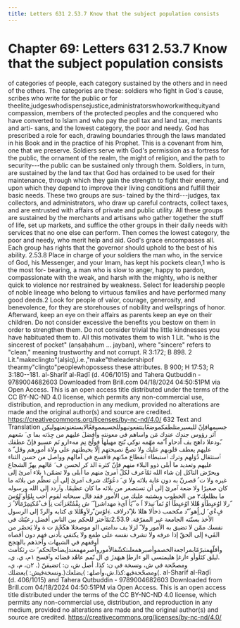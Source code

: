 ```yaml
---
title: Letters 631 2.53.7 Know that the subject population consists
---
```

# Chapter 69: Letters 631 2.53.7 Know that the subject population consists
of categories of people, each category sustained by the others and in
need of the others. The categories are these: soldiers who fight in
God's cause, scribes who write for the public or for
theelite,judgeswhodispensejustice,administratorswhoworkwithequityand
compassion, members of the protected peoples and the conquered who have
converted to Islam and who pay the poll tax and land tax, merchants and
arti- sans, and the lowest category, the poor and needy. God has
prescribed a role for each, drawing boundaries through the laws mandated
in his Book and in the practice of his Prophet. This is a covenant from
him, one that we preserve. Soldiers serve with God's permission as a
fortress for the public, the ornament of the realm, the might of
religion, and the path to security---the public can be sustained only
through them. Soldiers, in turn, are sustained by the land tax that God
has ordained to be used for their maintenance, through which they gain
the strength to fight their enemy, and upon which they depend to improve
their living conditions and fulfill their basic needs. These two groups
are sus- tained by the third---judges, tax collectors, and
administrators, who draw up careful contracts, collect taxes, and are
entrusted with affairs of private and public utility. All these groups
are sustained by the merchants and artisans who gather together the
stuff of life, set up markets, and suffice the other groups in their
daily needs with services that no one else can perform. Then comes the
lowest category, the poor and needy, who merit help and aid. God's grace
encompasses all. Each group has rights that the governor should uphold
to the best of his ability. 2.53.8 Place in charge of your soldiers the
man who, in the service of God, his Messenger, and your Imam, has kept
his pockets clean,1 who is the most for- bearing, a man who is slow to
anger, happy to pardon, compassionate with the weak, and harsh with the
mighty, who is neither quick to violence nor restrained by weakness.
Select for leadership people of noble lineage who belong to virtuous
families and have performed many good deeds.2 Look for people of valor,
courage, generosity, and benevolence, for they are storehouses of
nobility and wellsprings of honor. Afterward, keep an eye on their
affairs as parents keep an eye on their children. Do not consider
excessive the benefits you bestow on them in order to strengthen them.
Do not consider trivial the little kindnesses you have habituated them
to. All this motivates them to wish 1 Lit. "who is the sincerest of
pocket" (anṣaḥahum ... jayban), where "sincere" refers to "clean,"
meaning trustworthy and not corrupt. R 3:172; B 898. 2
Lit."makeclingto"(alṣiq),i.e.,"make"theleadershipof
thearmy"clingto"peoplewhopossess these attributes. B 900; H 17:53; R
3:180--181. al-Sharīf al-Raḍī (d. 406/1015) and Tahera Qutbuddin -
9789004682603 Downloaded from Brill.com 04/18/2024 04:50:51PM via Open
Access. This is an open access title distributed under the terms of the
CC BY-NC-ND 4.0 license, which permits any non-commercial use,
distribution, and reproduction in any medium, provided no alterations
are made and the original author(s) and source are credited.
https://creativecommons.org/licenses/by-nc-nd/4.0/ 632 Text and
Translation جسيمهافإنّ
لليسيرمنلطفكموضعًاينتفعونبهوللجسيمموقعًالايستغنونعنهوليكن آثر رؤوس جندك
عندك مَن واساهم في معونته وأفضلَ عليهم من جِدَته بما ي َ سَعهم .ّودعلا داهج يف
اًدحاو اً ّمه مهّمه نوكي ىّتح مهيلهأ فولُخ نِم مهءارو نَم عسيو فإنّ عطفك عليهم
يعطف قلوبهم عليك ولا تصحّ نصيحتهم إلّا بحيطتهم على ولاة أمورهم وقل ّ ة
ٱستثقال دُوَلهم وترك ٱستبطاء ٱنقطاع مدّتهم فٱفسح في آمالهم وواصل من حسن
الثناء عليهم وتعديد ما أبلى ذوو البلاء منهم فإنّ كثرة الذ كر لحسن ف َ
عَالهم يهزّ الشجاع ويحرّض الناكل إن شاء الله ثمّٱعرف لكلّ ٱمرئ منهم ما أبلى
ولا تضمّن١ بلاء ٱمرئ إلى غيره ولا ت ُ قصرنّ به دون غاية بلائه ولا ي َ
دعُوَنّك شرف ٱمرئ إلى أن تعظّم من بلائه ما كان صغيرًا ولا ضعة ٱمرئ إلى أن
تستصغر من بلائه ما كان عظيمًا. وٱردد إلى الله ورسوله ما يظلعك٢ من الخطوب
ويشتبه عليك من الأمور فقد قال سبحانه لقوم أحب يِلوُأَو َلوُسَ ّرلا اوُعيِطَأَوَ
هّٰللا اوُعيِطَأ اوُ نَمآ َنيذلا اَ ه ُ ّيَأ اَي﴿ مهداشرإ ّ َ ش يِفْمُتْعَزاَنَت نِإَ ف
ْمُكنِمِرْمَأْلا ُ رَ فٍءْي َ ل ِإُهو ُ ّد مكحمب ذخألا هللا ىلإ ّدرلاف .﴾ِلوُسَ
ّرلاَوِهّٰللا ى كتابه والردّ إلى الرسول الأخذ بسنّته الجامعة غير المفرّقة.
2.53.9ثمّٱختر للحكم بين الناس أفضل رعيّتك في نفسك ممّن لا تضيق به الأمور
ولا ّ لزلا يف ىدامتي الو موصخلا هكَحْمَ ت ة ولا يَحصُر من الفَيء إلى الحقّ إذا
عرفه ولا تشرف نفسه على طمع ولا يكتفي بأدنى فهم دون أقصاه أوقفهم في
الشبهات وآخذهم بالحجج
وأقلّهمتبرّمًابمراجعةالخصموأصبرهمعلىتكشّفالأموروأصرمهمعندإيضاحالحكم َ ت
رِثكأّمث .ليلق كئلوأو ءارغإ هليمتسي الو ءارطإ هيهَدزَ ي ال نّمم عاهُد قضائه
وٱفسح ١م، ي، ي، ومصحّحة في ش، ونسخة في ن: كذا. أصل ش، ن: ⟩تضيفنّ ⟨. ٢ن، م،
ي، ومصحّحةفيھ:كذا.ش،وأصلھ: ⟩يضلعك⟨.ونسخةفيش: ⟩يعضلك⟨. al-Sharīf al-Raḍī
(d. 406/1015) and Tahera Qutbuddin - 9789004682603 Downloaded from
Brill.com 04/18/2024 04:50:51PM via Open Access. This is an open access
title distributed under the terms of the CC BY-NC-ND 4.0 license, which
permits any non-commercial use, distribution, and reproduction in any
medium, provided no alterations are made and the original author(s) and
source are credited. https://creativecommons.org/licenses/by-nc-nd/4.0/